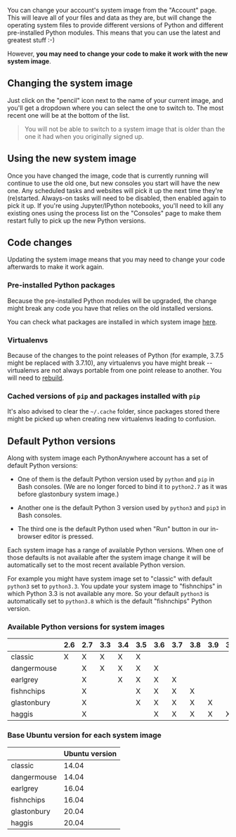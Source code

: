 <!--
.. title: Changing your system image
.. slug: ChangingSystemImage
.. date: 2021-02-18 14:35:28 UTC+01:00
.. tags:
.. category:
.. link:
.. description:
.. type: text
-->

You can change your account's system image from the "Account" page. This will
leave all of your files and data as they are, but will change the operating
system files to provide different versions of Python and different pre-installed
Python modules. This means that you can use the latest and greatest stuff :-)

However, **you may need to change your code to make it work with the new
system image**.

## Changing the system image

Just click on the "pencil" icon next to the name of your current image, and
you'll get a dropdown where you can select the one to switch to. The most
recent one will be at the bottom of the list.

> You will not be able to switch to a system image that is older than the one
> it had when you originally signed up.

## Using the new system image

Once you have changed the image, code that is currently running will
continue to use the old one, but new consoles you start will
have the new one. Any scheduled tasks and
websites will pick it up the next time they're (re)started. Always-on tasks
will need to be disabled, then enabled again to pick it up.
If you're using Jupyter/IPython notebooks, you'll need to kill
any existing ones using the process list on the "Consoles" page
to make them restart fully to pick up the new Python versions.

## Code changes

Updating the system image means that you may need to change your code afterwards
to make it work again.

### Pre-installed Python packages

Because the pre-installed Python modules will be upgraded,
the change might break any code you have that relies on the old
installed versions.

You can check what packages are installed in which system
image [here](https://www.pythonanywhere.com/batteries_included/).

### Virtualenvs

Because of the changes to the point releases of Python
(for example, 3.7.5 might be replaced with 3.7.10), any
virtualenvs you have might break -- virtualenvs are not always
portable from one point release to another. You will need to
[rebuild](/pages/RebuildingVirtualenvs).

### Cached versions of `pip` and packages installed with `pip`

It's also advised to clear the `~/.cache` folder, since packages
stored there might be picked up when creating new virtualenvs leading
to confusion.

## Default Python versions

Along with system image each PythonAnywhere account has a set of
default Python versions:

* One of them is the default Python version used by `python` and
  `pip` in Bash consoles. (We are no longer forced to bind it to `python2.7` as
  it was before glastonbury system image.)

* Another one is the default Python 3 version used by `python3` and
  `pip3` in Bash consoles.

* The third one is the default Python used when "Run" button in our
  in-browser editor is pressed.

Each system image has a range of available Python versions.
When one of those defaults is not available after the system
image change it will be automatically set to the most recent available
Python version.

For example you might have system image set to "classic" with default
`python3` set to `python3.3`. You update your system image to
"fishnchips" in which Python 3.3 is not available any more. So your
default `python3` is automatically set to `python3.8` which is the
default "fishnchips" Python version.

### Available Python versions for system images

|             |2.6|2.7|3.3|3.4|3.5|3.6|3.7|3.8|3.9|3.10|
|-------------|---|---|---|---|---|---|---|---|---|----|
| classic     | X | X | X | X | X |   |   |   |   |    |
| dangermouse |   | X | X | X | X | X |   |   |   |    |
| earlgrey    |   | X |   | X | X | X | X |   |   |    |
| fishnchips  |   | X |   |   | X | X | X | X |   |    |
| glastonbury |   | X |   |   | X | X | X | X | X |    |
| haggis      |   | X |   |   |   | X | X | X | X | X  |

### Base Ubuntu version for each system image

|             |Ubuntu version|
|-------------|--------------|
| classic     | 14.04        |
| dangermouse | 14.04        |
| earlgrey    | 16.04        |
| fishnchips  | 16.04        |
| glastonbury | 20.04        |
| haggis      | 20.04        |
